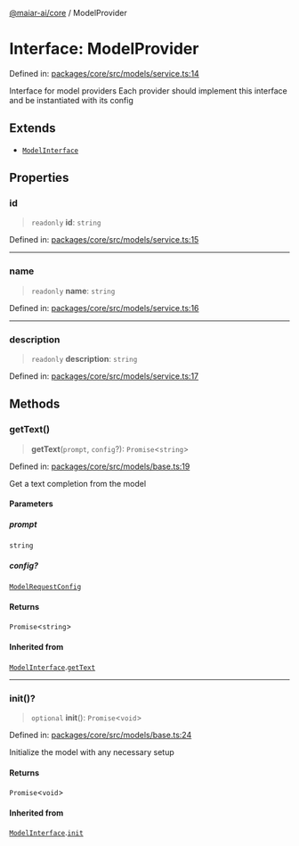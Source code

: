 [@maiar-ai/core](../index.md) / ModelProvider

# Interface: ModelProvider

Defined in: [packages/core/src/models/service.ts:14](https://github.com/UraniumCorporation/maiar-ai/blob/main/packages/core/src/models/service.ts#L14)

Interface for model providers
Each provider should implement this interface and be instantiated with its config

## Extends

- [`ModelInterface`](ModelInterface.md)

## Properties

### id

> `readonly` **id**: `string`

Defined in: [packages/core/src/models/service.ts:15](https://github.com/UraniumCorporation/maiar-ai/blob/main/packages/core/src/models/service.ts#L15)

***

### name

> `readonly` **name**: `string`

Defined in: [packages/core/src/models/service.ts:16](https://github.com/UraniumCorporation/maiar-ai/blob/main/packages/core/src/models/service.ts#L16)

***

### description

> `readonly` **description**: `string`

Defined in: [packages/core/src/models/service.ts:17](https://github.com/UraniumCorporation/maiar-ai/blob/main/packages/core/src/models/service.ts#L17)

## Methods

### getText()

> **getText**(`prompt`, `config`?): `Promise`\<`string`\>

Defined in: [packages/core/src/models/base.ts:19](https://github.com/UraniumCorporation/maiar-ai/blob/main/packages/core/src/models/base.ts#L19)

Get a text completion from the model

#### Parameters

##### prompt

`string`

##### config?

[`ModelRequestConfig`](ModelRequestConfig.md)

#### Returns

`Promise`\<`string`\>

#### Inherited from

[`ModelInterface`](ModelInterface.md).[`getText`](ModelInterface.md#gettext)

***

### init()?

> `optional` **init**(): `Promise`\<`void`\>

Defined in: [packages/core/src/models/base.ts:24](https://github.com/UraniumCorporation/maiar-ai/blob/main/packages/core/src/models/base.ts#L24)

Initialize the model with any necessary setup

#### Returns

`Promise`\<`void`\>

#### Inherited from

[`ModelInterface`](ModelInterface.md).[`init`](ModelInterface.md#init)
